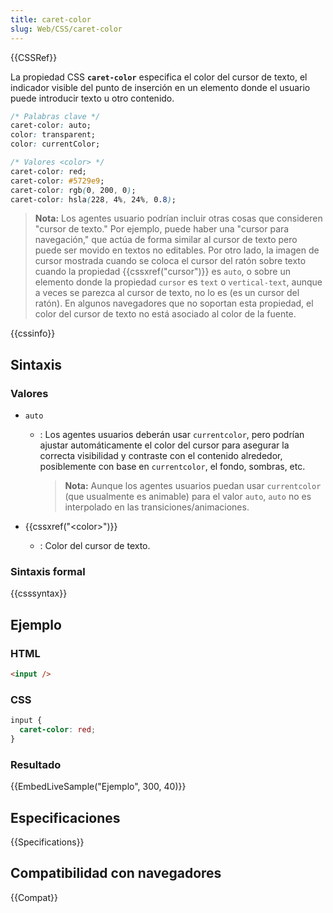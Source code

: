 ```yaml
---
title: caret-color
slug: Web/CSS/caret-color
---
```


{{CSSRef}}

La propiedad CSS **`caret-color`** especifica el color del cursor de texto, el indicador visible del punto de inserción en un elemento donde el usuario puede introducir texto u otro contenido.

```css
/* Palabras clave */
caret-color: auto;
color: transparent;
color: currentColor;

/* Valores <color> */
caret-color: red;
caret-color: #5729e9;
caret-color: rgb(0, 200, 0);
caret-color: hsla(228, 4%, 24%, 0.8);
```

> **Nota:** Los agentes usuario podrían incluir otras cosas que consideren "cursor de texto." Por ejemplo, puede haber una "cursor para navegación," que actúa de forma similar al cursor de texto pero puede ser movido en textos no editables. Por otro lado, la imagen de cursor mostrada cuando se coloca el cursor del ratón sobre texto cuando la propiedad {{cssxref("cursor")}} es `auto`, o sobre un elemento donde la propiedad `cursor` es `text` o `vertical-text`, aunque a veces se parezca al cursor de texto, no lo es (es un cursor del ratón). En algunos navegadores que no soportan esta propiedad, el color del cursor de texto no está asociado al color de la fuente.

{{cssinfo}}

## Sintaxis

### Valores

- `auto`

  - : Los agentes usuarios deberán usar `currentcolor`, pero podrían ajustar automáticamente el color del cursor para asegurar la correcta visibilidad y contraste con el contenido alrededor, posiblemente con base en `currentcolor`, el fondo, sombras, etc.

    > **Nota:** Aunque los agentes usuarios puedan usar `currentcolor` (que usualmente es animable) para el valor `auto`, `auto` no es interpolado en las transiciones/animaciones.

- {{cssxref("&lt;color&gt;")}}
  - : Color del cursor de texto.

### Sintaxis formal

{{csssyntax}}

## Ejemplo

### HTML

```html
<input />
```

### CSS

```css
input {
  caret-color: red;
}
```

### Resultado

{{EmbedLiveSample("Ejemplo", 300, 40)}}

## Especificaciones

{{Specifications}}

## Compatibilidad con navegadores

{{Compat}}
